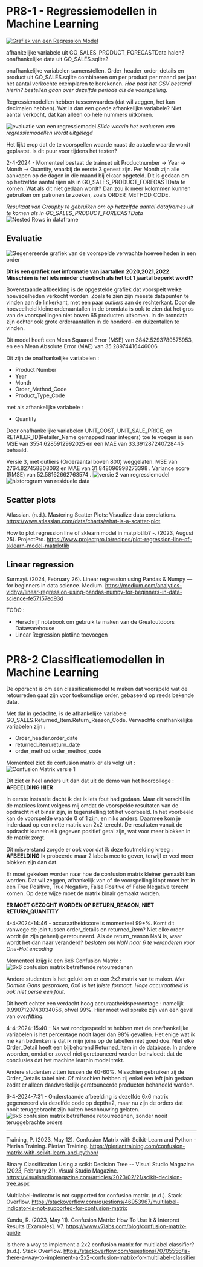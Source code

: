 # PR8-1 - Regressiemodellen in Machine Learning


[![Grafiek van een Regression Model](../Assets/Week%208/Linear%20Regression.png)](https://builtin.com/data-science/regression-machine-learning)


afhankelijke variabele uit GO_SALES_PRODUCT_FORECASTData halen? onafhankelijke data uit GO_SALES.sqlite?


onafhankelijke variabelen samenstellen. Order_header_order_details en product uit GO_SALES.sqlite combineren om per product per maand per jaar het aantal verkochte exemplaren te berekenen. *Hoe past het CSV bestand hierin? bestellen gaan over dezelfde periode als de voorspelling.*

Regressiemodellen hebben tussenwaardes (dat wil zeggen, het kan decimalen hebben). Wat is dan een goede afhankelijke  variabele? Niet aantal verkocht, dat kan alleen op hele nummers uitkomen.

![evaluatie van een regressiemodel](../Assets/Week%208/Modellen_evalueren.jpg)
*Slide waarin het evalueren van regressiemodellen wordt uitgelegd*

Het lijkt erop dat de te voorspellen waarde naast de actuele waarde wordt geplaatst. Is dit puur voor tijdens het testen? 

2-4-2024 - Momenteel bestaat de trainset uit Productnumber -> Year -> Month -> Quantity, waarbij de eerste 3 genest zijn. Per Month zijn alle aankopen op de dagen in die maand bij elkaar opgeteld. Dit is gedaan om op hetzelfde aantal rijen als in GO_SALES_PRODUCT_FORECASTData te komen. Wat als dit niet gedaan wordt? Dan zou ik meer kolommen kunnen gebruiken om patronen te zoeken, zoals ORDER_METHOD_CODE. 

*Resultaat van Groupby te gebruiken om op hetzelfde aantal dataframes uit te komen als in GO_SALES_PRODUCT_FORECASTData*
![Nested Rows in dataframe](../Assets/Week%208/Nested%20Rows%20in%20dataframe.png)


## Evaluatie
![Gegenereerde grafiek van de voorspelde verwachte hoeveelheden in een order](../Assets/Week%208/Regressiemodel%20grafiek.png)

**Dit is een grafiek met informatie van jaartallen 2020,2021,2022. Misschien is het iets minder chaotisch als het tot 1 jaartal beperkt wordt?**

Bovenstaande afbeelding is de opgestelde grafiek dat voorspelt welke hoeveoelheden verkocht worden. Zoals te zien zijn meeste datapunten te vinden aan de linkerkant, met een paar *outliers* aan de rechterkant. Door de hoeveelheid kleine orderaantallen in de brondata is ook te zien dat het gros van de voorspellingen niet boven 65 producten uitkomen. In de brondata zijn echter ook grote orderaantallen in de honderd- en duizentallen te vinden.

Dit model heeft een Mean Squared Error (MSE) van 3842.5293789575953, en een Mean Absolute Error (MAE) van 35.28974416446006. 

Dit zijn de onafhankelijke variabelen : 
- Product Number
- Year
- Month
- Order_Method_Code
- Product_Type_Code

met als afhankelijke variabele : 
- Quantity

Door onafhankelijke variabelen UNIT_COST, UNIT_SALE_PRICE, en RETAILER_ID(Retailer_Name gemapped naar integers) toe te voegen is een MSE van 3554.6285912992025 en een MAE van 33.391287240728445 behaald.

Versie 3, met outliers (Orderaantal boven 800) weggelaten. MSE van 2764.827458808092 en MAE van 31.848096998273398 . Variance score (RMSE) van 52.58162662763574 .
![versie 2 van regressiemodel](../Assets/Week%208/Regressiemodel%20grafiek%20V2.png)
![historogram van residuele data](../Assets/Week%208/Residuals_Historogram.png)

## Scatter plots
Atlassian. (n.d.). Mastering Scatter Plots: Visualize data correlations. https://www.atlassian.com/data/charts/what-is-a-scatter-plot 

How to plot regression line of sklearn model in matplotlib? -. (2023, August 25). ProjectPro. https://www.projectpro.io/recipes/plot-regression-line-of-sklearn-model-matplotlib 

## Linear regression
Surmayi. (2024, February 26). Linear regression using Pandas & Numpy — for beginners in data science. Medium. https://medium.com/analytics-vidhya/linear-regression-using-pandas-numpy-for-beginners-in-data-science-fe57157ed93d


TODO : 
- Herschrijf notebook om gebruik te maken van de Greatoutdoors Datawarehouse
- Linear Regression plotline toevoegen

# PR8-2 Classificatiemodellen in Machine Learning

De opdracht is om een classificatiemodel te maken dat voorspeld wat de retourreden gaat zijn voor toekomstige order, gebaseerd op reeds bekende data. 

Met dat in gedachte, is de afhankelijke variabele GO_SALES.Returned_Item.Return_Reason_Code.
Verwachte onafhankelijke variabelen zijn : 
- Order_header.order_date
- returned_item.return_date
- order_method.order_method_code

Momenteel ziet de confusion matrix er als volgt uit : 
![Confusion Matrix versie 1](../Assets/Week%208/Confusion%20Matrix%20V1,%20Depth=MAX.png)

Dit ziet er heel anders uit dan dat uit de demo van het hoorcollege : 
**AFBEELDING HIER**

In eerste instantie dacht ik dat ik iets fout had gedaan. Maar dit verschil in de matrices komt volgens mij omdat de voorspelde resultaten van de opdracht niet binair zijn, in tegenstelling tot het voorbeeld. In het voorbeeld kan de voorspelde waarde 0 of 1 zijn, en niks anders. Daarmee kom je inderdaad op een nette matrix van 2x2 terecht. 
De resultaten vanuit de opdracht kunnen elk gegeven positief getal zijn, wat voor meer blokken in de matrix zorgt. 

Dit misverstand zorgde er ook voor dat ik deze foutmelding kreeg : 
**AFBEELDING** Ik probeerde maar 2 labels mee te geven, terwijl er veel meer blokken zijn dan dat.

Er moet gekeken worden naar hoe de confusion matrix kleiner gemaakt kan worden. Dat wil zeggen, afhankelijk van of de voorspelling klopt moet het in een True Positive, True Negative, False Positive of False Negative terecht komen. Op deze wijze moet de matrix binair gemaakt worden. 

**ER MOET GEZOCHT WORDEN OP RETURN_REASON, NIET RETURN_QUANTITY**

4-4-2024-14:46 - accuraatheidscore is momenteel 99+%. Komt dit vanwege de join tussen order_details en returned_item? Niet elke order wordt (in zijn geheel) geretouneerd. Als de return_reason NaN is, waar wordt het dan naar veranderd? *besloten om NaN naar 6 te veranderen voor One-Hot encoding*

Momenteel krijg ik een 6x6 Confusion Matrix : 
![6x6 confusion matrix betreffende retourredenen](../Assets/Week%208/Confusion%20Matrix%20V3,%20Depth=2.png)

Andere studenten is het gelukt om er een 2x2 matrix van te maken. *Met Damion Gans gesproken, 6x6 is het juiste formaat. Hoge accuraatheid is ook niet perse een fout.*

Dit heeft echter een verdacht hoog accuraatheidspercentage : namelijk 0.9907120743034056, ofwel 99%. Hier moet wel sprake zijn van een geval van *overfitting*. 

4-4-2024-15:40 - Na wat rondgespeeld te hebben met de onafhankelijke variabelen is het percentage nooit lager dan 98% gevallen. Het enige wat ik me kan bedenken is dat ik mijn joins op de tabellen niet goed doe. Niet elke Order_Detail heeft een bijbehorend Returned_Item in de database. In andere woorden, omdat er zoveel niet geretouneerd worden beinvloedt dat de conclusies dat het machine learnin model trekt.

Andere studenten zitten tussen de 40-60%. Misschien gebruiken zij de Order_Details tabel niet. Of misschien hebben zij enkel een left join gedaan zodat er alleen daadwerkelijk geretouneerde producten behandeld worden.

6-4-2024-7:31 - Onderstaande afbeelding is dezelfde 6x6 matrix gegenereerd via dezelfde code op depth=2, maar nu zijn de orders dat nooit teruggebracht zijn buiten beschouwing gelaten. 
![6x6 confusion matrix betreffende retourredenen, zonder nooit teruggebrachte orders](../Assets/Week%208/Confusion%20Matrix%20V4,%20Depth=2.png)


***
Training, P. (2023, May 12). Confusion Matrix with Scikit-Learn and Python - Pierian Training. Pierian Training. https://pieriantraining.com/confusion-matrix-with-scikit-learn-and-python/

Binary Classification Using a scikit Decision Tree -- Visual Studio Magazine. (2023, February 21). Visual Studio Magazine. https://visualstudiomagazine.com/articles/2023/02/21/scikit-decision-tree.aspx

Multilabel-indicator is not supported for confusion matrix. (n.d.). Stack Overflow. https://stackoverflow.com/questions/46953967/multilabel-indicator-is-not-supported-for-confusion-matrix

Kundu, R. (2023, May 11). Confusion Matrix: How To Use It & Interpret Results [Examples]. V7. https://www.v7labs.com/blog/confusion-matrix-guide

Is there a way to implement a 2x2 confusion matrix for multilabel classifier? (n.d.). Stack Overflow. https://stackoverflow.com/questions/70705556/is-there-a-way-to-implement-a-2x2-confusion-matrix-for-multilabel-classifier